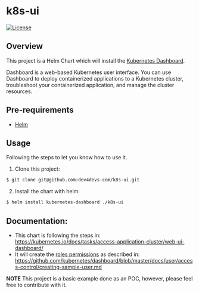 # k8s-ui

[![License](https://img.shields.io/badge/License-Apache%202.0-blue.svg)](https://opensource.org/licenses/Apache-2.0)

## Overview 

This project is a Helm Chart which will install the [Kubernetes Dashboard](https://github.com/kubernetes/dashboard). 

Dashboard is a web-based Kubernetes user interface. You can use Dashboard to deploy containerized applications to a Kubernetes cluster, troubleshoot your containerized application, and manage the cluster resources.

## Pre-requirements

- [Helm](https://helm.sh/docs/intro/install/) 

## Usage

Following the steps to let you know how to use it. 

1. Clone this project:

```sh
$ git clone git@github.com:dev4devs-com/k8s-ui.git
``` 

2. Install the chart with helm:

```sh
$ helm install kubernetes-dashboard ./k8s-ui
``` 

## Documentation:

- This chart is following the steps in: https://kubernetes.io/docs/tasks/access-application-cluster/web-ui-dashboard/
- It will create the [roles permissions](https://kubernetes.io/docs/reference/access-authn-authz/rbac/) as described in: https://github.com/kubernetes/dashboard/blob/master/docs/user/access-control/creating-sample-user.md

**NOTE** This project is a basic example done as an POC, however, please feel free to contribute with it. 
